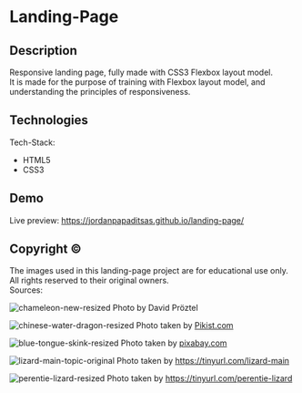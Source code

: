 # Landing-Page
## Description  
Responsive landing page, fully made with CSS3 Flexbox layout model.  
It is made for the purpose of training with Flexbox layout model, and understanding the principles of responsiveness.  
## Technologies  
Tech-Stack:  
<ul>
  <li>HTML5</li>
  <li>CSS3</li>
</ul>  

## Demo
Live preview: https://jordanpapaditsas.github.io/landing-page/

## Copyright &copy;
The images used in this landing-page project are for educational use only.
All rights reserved to their original owners.  
Sources:

![chameleon-new-resized](https://github.com/jordanpapaditsas/landing-page/assets/114758586/49ed5cd6-f8fc-42db-926c-c41dfc452deb)
Photo by David Pröztel

![chinese-water-dragon-resized](https://github.com/jordanpapaditsas/landing-page/assets/114758586/eb9c402c-51bd-415c-9a29-130a3dec316a)
Photo taken by [Pikist.com](https://www.pikist.com/free-photo-sjlkh/el)

![blue-tongue-skink-resized](https://github.com/jordanpapaditsas/landing-page/assets/114758586/b65ac2e3-1d64-4d30-aa8c-6133c41e08e2) Photo taken by [pixabay.com](https://pixabay.com/el/photos/%CE%B3%CE%B1%CE%BB%CE%AC%CE%B6%CE%B9%CE%B1-%CE%B3%CE%BB%CF%8E%CF%83%CF%83%CE%B1-%CE%BC%CF%80%CE%BB%CE%B5-%CE%B3%CE%BB%CF%8E%CF%83%CF%83%CE%B1-%CF%83%CE%B1%CF%8D%CF%81%CE%B1-%CE%B6%CF%8E%CE%BF-7913418/)


![lizard-main-topic-original](https://github.com/jordanpapaditsas/landing-page/assets/114758586/4a09a2d5-88ec-4dcc-a29a-a58a5f0ab3ac)  Photo taken by https://tinyurl.com/lizard-main


![perentie-lizard-resized](https://github.com/jordanpapaditsas/landing-page/assets/114758586/0882e7b5-5a06-44a4-a9dd-865c73949fd8) Photo taken by https://tinyurl.com/perentie-lizard
